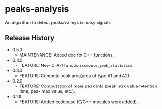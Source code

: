 # peaks-analysis
An algorithm to detect peaks/valleys in noisy signals

## Release History

* 0.5.0
    * MAINTENANCE: Added doc for C++ functions.
* 0.4.0
    * FEATURE: New C-API function `compute_peak_statistics`.
* 0.3.0
    * FEATURE: Compute peak area(area of type A1 and A2).
* 0.2.0
    * FEATURE: Computation of more peak info (peak max value retention time, peak max value, etc.).
* 0.1.0
    * FEATURE: Added codebase (C/C++ modules were added).
